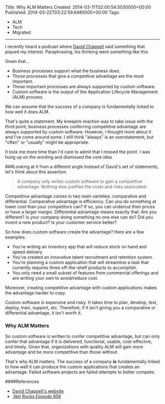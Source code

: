 Title: Why ALM Matters
Created: 2014-03-11T02:00:54.5030000+00:00
Published: 2014-03-22T03:22:59.6480000+00:00
Tags: 
 - ALM
 - Tech
 - Migrated
---
I recently heard a podcast where [David Chappell][DavidChappell] said something that piqued my interest. Paraphrasing, his thinking went something like this.

Given that...

+ Business processes support what the business does.
+ Those processes that give a competitive advantage are the most important.
+ Those important processes are always supported by custom software.
+ Custom software is the output of the Application Lifecycle Management (ALM) process.

We can assume that the success of a company is fundamentally linked to how well it does ALM.

That's quite a statement. My kneejerk reaction was to take issue with the third point; business processes conferring competitive advantage are always supported by custom software. However, I thought more about it and I've come around some. I still think "always" is an overstatement, but "often" or "usually" might be appropriate. 

It took me more time than I'd care to admit that I missed the point. I was hung up on the wording and dismissed the core idea. 

###Looking at it from a different angle
Instead of David's set of statements, let's think about this assertion.

> A company only writes custom software to gain a competitive advantage. Nothing else justifies the costs and risks associated.

Competitive advantage comes in two main varieties: comparative and differential. Comparative advantage is efficiency. Can you do something at lower cost than your competitors can? If so, you can undercut their prices or have a larger margin. Differential advantage means exactly that: Are you different? Is your company doing something no one else can do? Did you invent a new product? Is your customer service better? 

So how does custom software create the advantage? Here are a few examples:

+ You're writing an inventory app that will reduce stock on hand and speed delivery
+ You've created an innovative talent recruitment and retention system.
+ You're planning a custom application that will streamline a task that currently requires three off-the-shelf products to accomplish. 
+ You only need a small subset of features from commercial offerings and are writing your own to avoid/reduce cost.

Moreover, creating competitive advantage with custom applications makes the advantage harder to copy. 

Custom software is expensive and risky. It takes time to plan, develop, test, deploy, train, support, etc. Therefore, if it isn't giving you a comparative or differential advantage, it isn't worth it. 

### Why ALM Matters
So custom software is written to confer competitive advantage, but can only confer that advantage if it is delivered, functional, usable, cost-effective, and timely. Given that, organizations with quality ALM will gain more  advantage and be more competitive than those without. 

That's why ALM matters. The success of a company **is** fundamentally linked to how well it can produce the custom applications that creates an advantage. Failed software projects are failed attempts to better compete.

####References
+ [David Chappell's website][DavidChappell]
+ [.Net Rocks Episode 956][DNR956]


[DNR956]:http://dotnetrocks.com/default.aspx?showNum=956
[DavidChappell]:http://www.davidchappell.com/